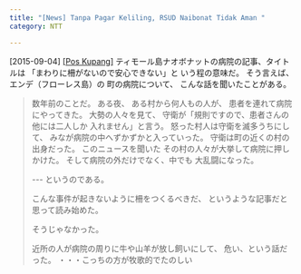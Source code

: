 ```yaml
---
title: "[News] Tanpa Pagar Keliling, RSUD Naibonat Tidak Aman "
category: NTT

---
```


[2015-09-04] [[Pos Kupang]](http://kupang.tribunnews.com/2015/09/03/tanpa-pagar-keliling-rsud-naibonat-tidak-aman?utm_source=dlvr.it&utm_medium=twitter&utm_campaign=poskupang)  ティモール島ナオボナットの病院の記事、タイトルは
「まわりに柵がないので安心できない」と
いう程の意味だ。
そう言えば、
エンデ（フローレス島）の
町の病院について、
こんな話を聞いたことがある。

<BLOCKQUOTE>
数年前のことだ。
ある夜、
ある村から何人もの人が、
患者を連れて病院にやってきた。
大勢の人々を見て、
守衛が「規則ですので、患者さんの他には二人しか
入れません」と言う。
怒った村人は守衛を滅多うちにして、
みなが病院の中へずかずかと入っていった。
守衛は町の近くの村の出身だった。
このニュースを聞いた
その村の人々が大挙して病院に押しかけた。
そして病院の外だけでなく、中でも
大乱闘になった。
</BLOCKQOUTE>

 --- というのである。

 こんな事件が起きないように柵をつくるべきだ、
というような記事だと思って読み始めた。

 そうじゃなかった。

 近所の人が病院の周りに牛や山羊が放し飼いにして、
危い、という話だった。
・・・こっちの方が牧歌的でたのしい 


